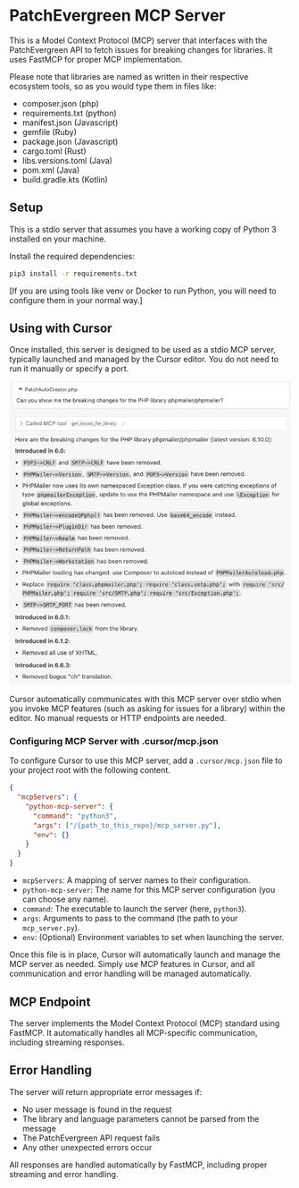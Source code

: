 # PatchEvergreen MCP Server

This is a Model Context Protocol (MCP) server that interfaces with the PatchEvergreen API to fetch issues for breaking changes for libraries. It uses FastMCP for proper MCP implementation.

Please note that libraries are named as written in their respective ecosystem tools, so as you would type them in files like:

- composer.json (php)
- requirements.txt (python)
- manifest.json (Javascript)
- gemfile (Ruby)
- package.json (Javascript)
- cargo.toml (Rust)
- libs.versions.toml (Java)
- pom.xml (Java)
- build.gradle.kts (Kotlin)

## Setup

This is a stdio server that assumes you have a working copy of Python 3 installed on your machine.

Install the required dependencies:
```bash
pip3 install -r requirements.txt
```
[If you are using tools like venv or Docker to run Python, you will need to configure them in your normal way.]


## Using with Cursor

Once installed, this server is designed to be used as a stdio MCP server, typically launched and managed by the Cursor editor. You do not need to run it manually or specify a port.

![MCP.png](./MCP.png)

Cursor automatically communicates with this MCP server over stdio when you invoke MCP features (such as asking for issues for a library) within the editor. No manual requests or HTTP endpoints are needed.

### Configuring MCP Server with .cursor/mcp.json

To configure Cursor to use this MCP server, add a `.cursor/mcp.json` file to your project root with the following content.

```json
{
  "mcpServers": {
    "python-mcp-server": {
      "command": "python3",
      "args": ["/{path_to_this_repo}/mcp_server.py"],
      "env": {}
    }
  }
}
```

- `mcpServers`: A mapping of server names to their configuration.
- `python-mcp-server`: The name for this MCP server configuration (you can choose any name).
- `command`: The executable to launch the server (here, `python3`).
- `args`: Arguments to pass to the command (the path to your `mcp_server.py`).
- `env`: (Optional) Environment variables to set when launching the server.

Once this file is in place, Cursor will automatically launch and manage the MCP server as needed. Simply use MCP features in Cursor, and all communication and error handling will be managed automatically.

## MCP Endpoint

The server implements the Model Context Protocol (MCP) standard using FastMCP. It automatically handles all MCP-specific communication, including streaming responses.

## Error Handling

The server will return appropriate error messages if:
- No user message is found in the request
- The library and language parameters cannot be parsed from the message
- The PatchEvergreen API request fails
- Any other unexpected errors occur

All responses are handled automatically by FastMCP, including proper streaming and error handling.
